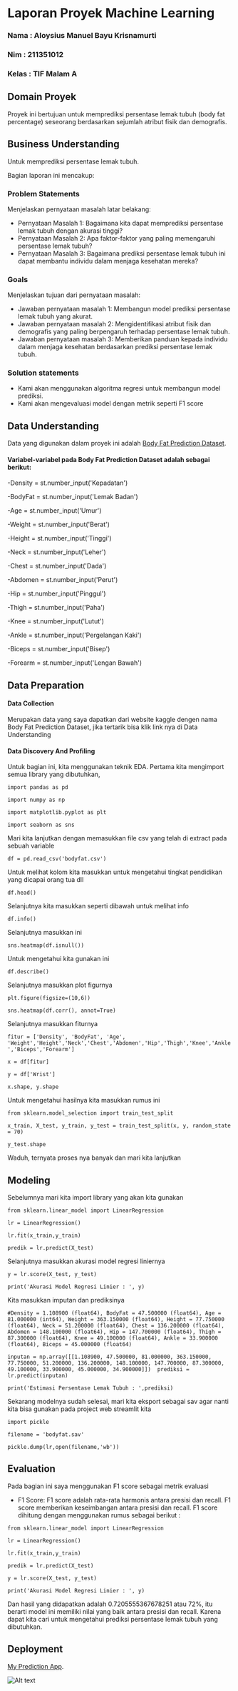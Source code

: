 # Laporan Proyek Machine Learning
### Nama  : Aloysius Manuel Bayu Krisnamurti
### Nim   : 211351012
### Kelas : TIF Malam A

## Domain Proyek

Proyek ini bertujuan untuk memprediksi persentase lemak tubuh (body fat percentage) seseorang berdasarkan sejumlah atribut fisik dan demografis.

## Business Understanding

Untuk memprediksi persentase lemak tubuh.

Bagian laporan ini mencakup:

### Problem Statements

Menjelaskan pernyataan masalah latar belakang:
- Pernyataan Masalah 1: Bagaimana kita dapat memprediksi persentase lemak tubuh dengan akurasi tinggi?
- Pernyataan Masalah 2: Apa faktor-faktor yang paling memengaruhi persentase lemak tubuh?
- Pernyataan Masalah 3: Bagaimana prediksi persentase lemak tubuh ini dapat membantu individu dalam menjaga kesehatan mereka?



### Goals

Menjelaskan tujuan dari pernyataan masalah:
- Jawaban pernyataan masalah 1: Membangun model prediksi persentase lemak tubuh yang akurat.
- Jawaban pernyataan masalah 2: Mengidentifikasi atribut fisik dan demografis yang paling berpengaruh terhadap persentase lemak tubuh.
- Jawaban pernyataan masalah 3: Memberikan panduan kepada individu dalam menjaga kesehatan berdasarkan prediksi persentase lemak tubuh.


### Solution statements
- Kami akan menggunakan algoritma regresi untuk membangun model prediksi.
- Kami akan mengevaluasi model dengan metrik seperti F1 score


## Data Understanding
Data yang digunakan dalam proyek ini adalah [Body Fat Prediction Dataset]([https://www.kaggle.com/datasets/fedesoriano/body-fat-prediction-dataset/code]).


#### Variabel-variabel pada Body Fat Prediction Dataset adalah sebagai berikut:
-Density = st.number_input('Kepadatan')

-BodyFat = st.number_input('Lemak Badan')

-Age = st.number_input('Umur')

-Weight = st.number_input('Berat')

-Height = st.number_input('Tinggi')

-Neck = st.number_input('Leher')

-Chest = st.number_input('Dada')

-Abdomen = st.number_input('Perut')

-Hip = st.number_input('Pinggul')

-Thigh = st.number_input('Paha')

-Knee = st.number_input('Lutut')

-Ankle = st.number_input('Pergelangan Kaki')

-Biceps = st.number_input('Bisep')

-Forearm = st.number_input('Lengan Bawah')

## Data Preparation

#### Data Collection
Merupakan data yang saya dapatkan dari website kaggle dengen nama Body Fat Prediction Dataset, jika tertarik bisa klik link nya di Data Understanding

#### Data Discovery And Profiling
Untuk bagian ini, kita menggunakan teknik EDA. Pertama kita mengimport semua library yang dibutuhkan,

`import pandas as pd`

`import numpy as np`

`import matplotlib.pyplot as plt`

`import seaborn as sns`

Mari kita lanjutkan dengan memasukkan file csv yang telah di extract pada sebuah variable 

`df = pd.read_csv('bodyfat.csv')`

Untuk melihat kolom kita masukkan untuk mengetahui tingkat pendidikan yang dicapai orang tua dll

`df.head()`

Selanjutnya  kita masukkan seperti dibawah untuk melihat info

`df.info()`

Selanjutnya masukkan ini

`sns.heatmap(df.isnull())`

Untuk mengetahui kita gunakan ini

`df.describe()`

Selanjutnya masukkan plot figurnya

`plt.figure(figsize=(10,6))`

`sns.heatmap(df.corr(), annot=True)`

Selanjutnya masukkan fiturnya

`fitur = ['Density', 'BodyFat', 'Age', 'Weight','Height','Neck','Chest','Abdomen','Hip','Thigh','Knee','Ankle','Biceps','Forearm']`

`x = df[fitur]`

`y = df['Wrist']`

`x.shape, y.shape`

Untuk mengetahui hasilnya kita masukkan rumus ini

`from sklearn.model_selection import train_test_split`

`x_train, X_test, y_train, y_test = train_test_split(x, y, random_state = 70)`

`y_test.shape`

Waduh, ternyata proses nya banyak dan mari kita lanjutkan

## Modeling
Sebelumnya mari kita import library yang akan kita gunakan

`from sklearn.linear_model import LinearRegression`

`lr = LinearRegression()`

`lr.fit(x_train,y_train)`

`predik = lr.predict(X_test)`

Selanjutnya masukkan akurasi model regresi liniernya

`y = lr.score(X_test, y_test)`

`print('Akurasi Model Regresi Linier : ', y)`

Kita masukkan imputan dan prediksinya

`#Density = 1.108900 (float64), BodyFat = 47.500000 (float64), Age = 81.000000 (int64), Weight = 363.150000 (float64), Height = 77.750000 (float64), Neck = 51.200000 (float64), Chest = 136.200000 (float64), Abdomen = 148.100000 (float64), Hip = 147.700000 (float64), Thigh = 87.300000 (float64), Knee = 49.100000 (float64), Ankle = 33.900000 (float64), Biceps = 45.000000 (float64)`

`inputan = np.array([[1.108900, 47.500000, 81.000000, 363.150000, 77.750000, 51.200000, 136.200000, 148.100000, 147.700000, 87.300000, 49.100000, 33.900000, 45.000000, 34.900000]]) 
prediksi = lr.predict(inputan)`

`print('Estimasi Persentase Lemak Tubuh : ',prediksi)`

Sekarang modelnya sudah selesai, mari kita eksport sebagai sav agar nanti kita bisa gunakan pada project web streamlit kita

`import pickle`

`filename = 'bodyfat.sav'`

`pickle.dump(lr,open(filename,'wb'))`


## Evaluation
Pada bagian ini saya menggunakan F1 score sebagai metrik evaluasi
- F1 Score: F1 score adalah rata-rata harmonis antara presisi dan recall. F1 score memberikan keseimbangan antara presisi dan recall. F1 score dihitung dengan menggunakan rumus sebagai berikut :

`from sklearn.linear_model import LinearRegression`

`lr = LinearRegression()`

`lr.fit(x_train,y_train)`

`predik = lr.predict(X_test)`

`y = lr.score(X_test, y_test)`

`print('Akurasi Model Regresi Linier : ', y)`

Dan hasil yang didapatkan adalah 0.7205555367678251 atau 72%, itu berarti model ini memiliki nilai yang baik antara presisi dan recall. Karena dapat kita cari untuk mengetahui prediksi persentase lemak tubuh yang dibutuhkan.

## Deployment
[My Prediction App](https://57gajmdtnpnnvhnz52npmk.streamlit.app/).

![Alt text](image.png)
